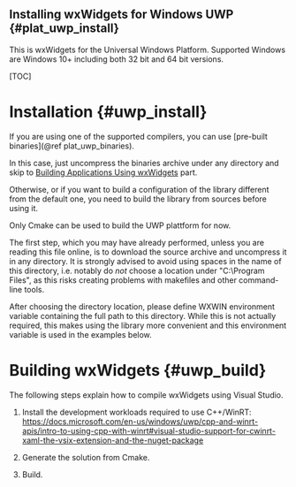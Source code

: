 Installing wxWidgets for Windows UWP      {#plat_uwp_install}
------------------------------------

This is wxWidgets for the Universal Windows Platform.
Supported Windows are Windows 10+ including both 32 bit and 64 bit versions.

[TOC]

Installation                           {#uwp_install}
============

If you are using one of the supported compilers, you can use
[pre-built binaries](@ref plat_uwp_binaries).

In this case, just uncompress the binaries archive under any directory
and skip to [Building Applications Using wxWidgets](#uwp_build_apps) part.

Otherwise, or if you want to build a configuration of the library
different from the default one, you need to build the library from
sources before using it.

Only Cmake can be used to build the UWP plattform for now.

The first step, which you may have already performed, unless you are
reading this file online, is to download the source archive and
uncompress it in any directory. It is strongly advised to avoid using
spaces in the name of this directory, i.e. notably do *not* choose a
location under "C:\Program Files", as this risks creating problems
with makefiles and other command-line tools.

After choosing the directory location, please define WXWIN environment
variable containing the full path to this directory. While this is not
actually required, this makes using the library more convenient and
this environment variable is used in the examples below.


Building wxWidgets                     {#uwp_build}
==================

The following steps explain how to compile wxWidgets using Visual Studio.


1) Install the development workloads required to use C++/WinRT:
https://docs.microsoft.com/en-us/windows/uwp/cpp-and-winrt-apis/intro-to-using-cpp-with-winrt#visual-studio-support-for-cwinrt-xaml-the-vsix-extension-and-the-nuget-package

2) Generate the solution from Cmake.

3) Build.
